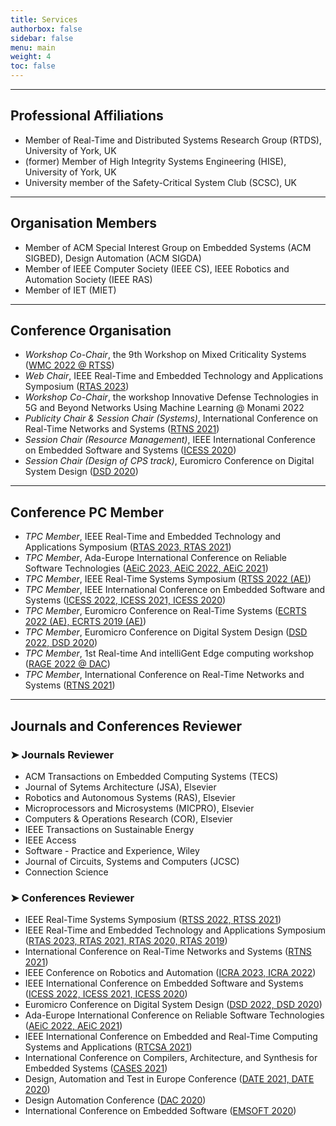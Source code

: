 ```yaml
---
title: Services
authorbox: false
sidebar: false
menu: main
weight: 4
toc: false
---
```


---

## Professional Affiliations

- Member of Real-Time and Distributed Systems Research Group (RTDS), University of York, UK
- (former) Member of High Integrity Systems Engineering (HISE), University of York, UK
- University member of the Safety-Critical System Club (SCSC), UK

---

## Organisation Members

- Member of ACM Special Interest Group on Embedded Systems (ACM SIGBED), Design Automation (ACM SIGDA)
- Member of IEEE Computer Society (IEEE CS), IEEE Robotics and Automation Society (IEEE RAS)
- Member of IET (MIET)

---

## Conference Organisation

- *Workshop Co-Chair*, the 9th Workshop on Mixed Criticality Systems (<u>WMC 2022 @ RTSS</u>)
- *Web Chair*, IEEE Real-Time and Embedded Technology and Applications Symposium (<u>RTAS 2023</u>)
- *Workshop Co-Chair*, the workshop Innovative Defense Technologies in 5G and Beyond Networks Using Machine Learning @ Monami 2022
- *Publicity Chair & Session Chair (Systems)*, International Conference on Real-Time Networks and Systems (<u>RTNS 2021</u>)
- *Session Chair (Resource Management)*, IEEE International Conference on Embedded Software and Systems (<u>ICESS 2020</u>)
- *Session Chair (Design of CPS track)*, Euromicro Conference on Digital System Design (<u>DSD 2020</u>)


---

## Conference PC Member

- *TPC Member*, IEEE Real-Time and Embedded Technology and Applications Symposium (<u>RTAS 2023, RTAS 2021</u>)
- *TPC Member*, Ada-Europe International Conference on Reliable Software Technologies  (<u>AEiC 2023, AEiC 2022, AEiC 2021</u>)
- *TPC Member*, IEEE Real-Time Systems Symposium (<u>RTSS 2022 (AE)</u>)
- *TPC Member*, IEEE International Conference on Embedded Software and Systems (<u>ICESS 2022, ICESS 2021, ICESS 2020</u>)
- *TPC Member*, Euromicro Conference on Real-Time Systems (<u>ECRTS 2022 (AE), ECRTS 2019 (AE)</u>)
- *TPC Member*, Euromicro Conference on Digital System Design (<u>DSD 2022, DSD 2020</u>)
- *TPC Member*, 1st Real-time And intelliGent Edge computing workshop (<u>RAGE 2022 @ DAC</u>)
- *TPC Member*, International Conference on Real-Time Networks and Systems (<u>RTNS 2021</u>)

---

## Journals and Conferences Reviewer
### ➤ Journals Reviewer

- ACM Transactions on Embedded Computing Systems (TECS)
- Journal of Sytems Architecture (JSA), Elsevier
- Robotics and Autonomous Systems (RAS), Elsevier
- Microprocessors and Microsystems (MICPRO), Elsevier
- Computers & Operations Research (COR), Elsevier
- IEEE Transactions on Sustainable Energy
- IEEE Access
- Software - Practice and Experience, Wiley
- Journal of Circuits, Systems and Computers (JCSC)
- Connection Science

### ➤ Conferences Reviewer

- IEEE Real-Time Systems Symposium (<u>RTSS 2022, RTSS 2021</u>)
- IEEE Real-Time and Embedded Technology and Applications Symposium (<u>RTAS 2023, RTAS 2021, RTAS 2020, RTAS 2019</u>)
- International Conference on Real-Time Networks and Systems (<u>RTNS 2021</u>)
- IEEE Conference on Robotics and Automation (<u>ICRA 2023, ICRA 2022</u>)
- IEEE International Conference on Embedded Software and Systems (<u>ICESS 2022, ICESS 2021, ICESS 2020</u>)
- Euromicro Conference on Digital System Design (<u>DSD 2022, DSD 2020</u>)
- Ada-Europe International Conference on Reliable Software Technologies (<u>AEiC 2022, AEiC 2021</u>)
- IEEE International Conference on Embedded and Real-Time Computing Systems and Applications (<u>RTCSA 2021</u>)
- International Conference on Compilers, Architecture, and Synthesis for Embedded Systems (<u>CASES 2021</u>)
- Design, Automation and Test in Europe Conference (<u>DATE 2021, DATE 2020</u>)
- Design Automation Conference (<u>DAC 2020</u>)
- International Conference on Embedded Software (<u>EMSOFT 2020</u>)

